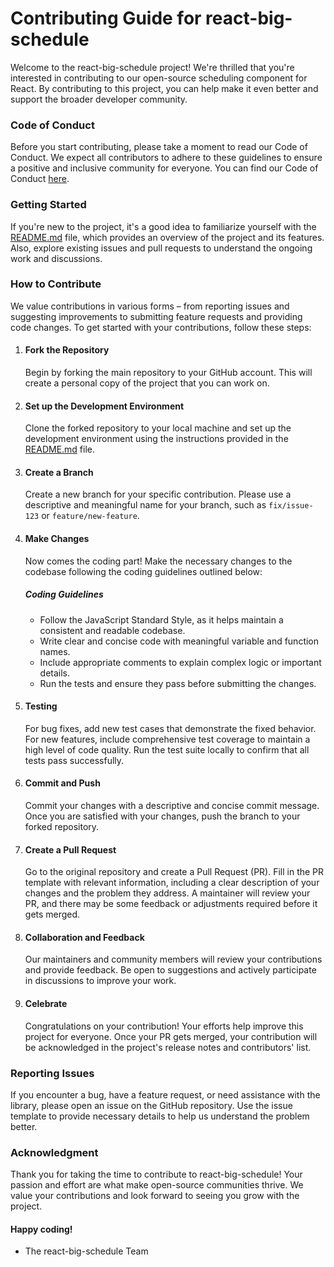# Contributing Guide for react-big-schedule
Welcome to the react-big-schedule project! We're thrilled that you're interested in contributing to our open-source scheduling component for React. By contributing to this project, you can help make it even better and support the broader developer community.
### Code of Conduct
Before you start contributing, please take a moment to read our Code of Conduct. We expect all contributors to adhere to these guidelines to ensure a positive and inclusive community for everyone. You can find our Code of Conduct [here](https://github.com/react-scheduler/react-big-schedule/blob/master/CODE_OF_CONDUCT.md).
### Getting Started
If you're new to the project, it's a good idea to familiarize yourself with the [README.md](https://github.com/react-scheduler/react-big-schedule/blob/master/README.md) file, which provides an overview of the project and its features. Also, explore existing issues and pull requests to understand the ongoing work and discussions.
### How to Contribute
We value contributions in various forms – from reporting issues and suggesting improvements to submitting feature requests and providing code changes. To get started with your contributions, follow these steps:
1. #### Fork the Repository
    Begin by forking the main repository to your GitHub account. This will create a personal copy of the project that you can work on.
2. #### Set up the Development Environment
     Clone the forked repository to your local machine and set up the development environment using the instructions provided in the [README.md](https://github.com/react-scheduler/react-big-schedule/blob/master/README.md) file.
3. #### Create a Branch
      Create a new branch for your specific contribution. Please use a descriptive and meaningful name for your branch, such as `fix/issue-123` or `feature/new-feature`.
4. #### Make Changes
      Now comes the coding part! Make the necessary changes to the codebase following the coding guidelines outlined below:

   ##### Coding Guidelines
   - Follow the JavaScript Standard Style, as it helps maintain a consistent and readable codebase.
   - Write clear and concise code with meaningful variable and function names.
   - Include appropriate comments to explain complex logic or important details.
   - Run the tests and ensure they pass before submitting the changes.
5. #### Testing
      For bug fixes, add new test cases that demonstrate the fixed behavior. For new features, include comprehensive test coverage to maintain a high level of code quality. Run the test suite locally to confirm that all tests pass successfully.
6. #### Commit and Push
     Commit your changes with a descriptive and concise commit message. Once you are satisfied with your changes, push the branch to your forked repository.
7. #### Create a Pull Request
    Go to the original repository and create a Pull Request (PR). Fill in the PR template with relevant information, including a clear description of your changes and the problem they address. A maintainer will review your PR, and there may be some feedback or adjustments required before it gets merged.
8. #### Collaboration and Feedback
     Our maintainers and community members will review your contributions and provide feedback. Be open to suggestions and actively participate in discussions to improve your work.
10. #### Celebrate
      Congratulations on your contribution! Your efforts help improve this project for everyone. Once your PR gets merged, your contribution will be acknowledged in the project's release notes and contributors' list.

### Reporting Issues
  If you encounter a bug, have a feature request, or need assistance with the library, please open an issue on the GitHub repository. Use the issue template to provide necessary details to help us understand the problem better.
### Acknowledgment
  Thank you for taking the time to contribute to react-big-schedule! Your passion and effort are what make open-source communities thrive. We value your contributions and look forward to seeing you grow with the project.
#### Happy coding!

- The react-big-schedule Team 

